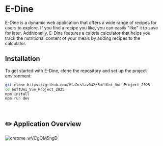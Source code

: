 # E-Dine

E-Dine is a dynamic web application that offers a wide range of recipes for users to explore. If you find a recipe you like, you can easily "like" it to save for later. Additionally, E-Dine features a calorie calculator that helps you track the nutritional content of your meals by adding recipes to the calculator.

## Installation

To get started with E-Dine, clone the repository and set up the project environment:

```bash
git clone https://github.com/VlaDislav042/SoftUni_Vue_Project_2025
cd SoftUni_Vue_Project_2025
npm install
npm run dev
 ```
 
 <br/>
 
 
## :pencil2: Application Overview
![chrome_wVCgOM5ngD](https://github.com/user-attachments/assets/fd1d7a63-d7ef-423e-8293-7b8e721718bd)
